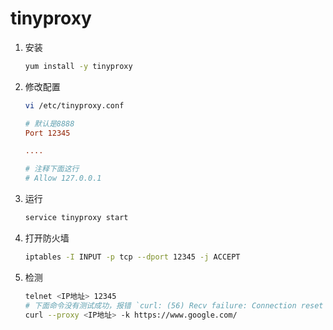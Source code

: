 # tinyproxy

1. 安装

   ```sh
   yum install -y tinyproxy
   ```

2. 修改配置

   ```sh
   vi /etc/tinyproxy.conf
   ```

   ```ini
   # 默认是8888
   Port 12345

   ....

   # 注释下面这行
   # Allow 127.0.0.1
   ```

3. 运行

   ```sh
   service tinyproxy start
   ```

4. 打开防火墙

   ```sh
   iptables -I INPUT -p tcp --dport 12345 -j ACCEPT
   ```

5. 检测

   ```sh
   telnet <IP地址> 12345
   # 下面命令没有测试成功，报错 `curl: (56) Recv failure: Connection reset by peer`
   curl --proxy <IP地址> -k https://www.google.com/
   ```
